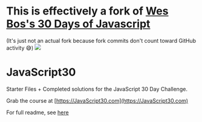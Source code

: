 ﻿# This is effectively a fork of [Wes Bos's 30 Days of Javascript](https://github.com/wesbos/JavaScript30)
(It's just not an actual fork because fork commits don't count toward GitHub activity 😅)
![](https://javascript30.com/images/JS3-social-share.png)

# JavaScript30

Starter Files + Completed solutions for the JavaScript 30 Day Challenge.

Grab the course at [https://JavaScript30.com](https://JavaScript30.com)

For full readme, see [here](https://github.com/wesbos/JavaScript30)
